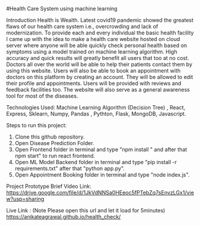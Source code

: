 #Health Care System using machine learning

Introduction
Health is Wealth. Latest covid19 pandemic showed the greatest flaws of our health care system i.e., overcrowding and lack of modernization.
To provide each and every individual the basic health facility I came up with the idea to make a health care website hosted on cloud server where anyone will be able quickly check personal health based on symptoms using a model trained on machine learning algorithm. High accuracy and quick results will greatly benefit all users that too at no cost.
Doctors all over the world will be able to help their patients contact them by using this website. Users will also be able to book an appointment with doctors on this platform by creating an account. They will be allowed to edit their profile and appointments. Users will be provided with reviews and feedback facilities too. The website will also serve as a general awareness tool for most of the diseases.


Technologies Used:
Machine Learning Algorithm (Decision Tree) , React, Express, Sklearn, Numpy, Pandas , Pythton, Flask, MongoDB, Javascript.

Steps to run this project:
1. Clone this github repository.
2. Open Disease Prediction Folder.
3. Open Frontend folder in terminal and type "npm install " and after that npm start" to run react frontend.
4. Open ML Model Backend folder in terminal and type "pip install -r requirements.txt" after that "python app.py".
5. Open Appointment Booking folder in terminal and type "node index.js".

Project Prototype Brief Video Link: https://drive.google.com/file/d/1JkVdNNSa0HEeoc5fPTebZq7sEnvzLGx1/view?usp=sharing

Live Link : (Note Please open this url and let it load for 5minutes)
https://anikateagrawal.github.io/health_check/
